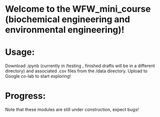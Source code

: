 # Welcome to the WFW_mini_course (biochemical engineering and environmental engineering)!

# Usage: 
Download .ipynb (currently in /testing , finished drafts will be in a different directory) and associated .csv files from the /data directory. Upload to Google co-lab to start exploring!

# Progress:
Note that these modules are still under construction, expect bugs! 
